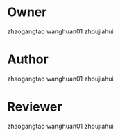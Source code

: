 # Owner
zhaogangtao
wanghuan01
zhoujiahui

# Author 
zhaogangtao
wanghuan01
zhoujiahui

# Reviewer
zhaogangtao
wanghuan01
zhoujiahui